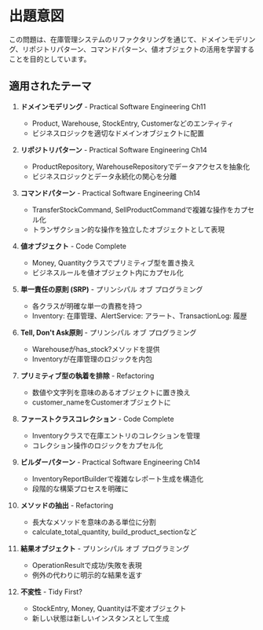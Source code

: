 # 出題意図

この問題は、在庫管理システムのリファクタリングを通じて、ドメインモデリング、リポジトリパターン、コマンドパターン、値オブジェクトの活用を学習することを目的としています。

## 適用されたテーマ

1. **ドメインモデリング** - Practical Software Engineering Ch11
   - Product, Warehouse, StockEntry, Customerなどのエンティティ
   - ビジネスロジックを適切なドメインオブジェクトに配置

2. **リポジトリパターン** - Practical Software Engineering Ch14
   - ProductRepository, WarehouseRepositoryでデータアクセスを抽象化
   - ビジネスロジックとデータ永続化の関心を分離

3. **コマンドパターン** - Practical Software Engineering Ch14
   - TransferStockCommand, SellProductCommandで複雑な操作をカプセル化
   - トランザクション的な操作を独立したオブジェクトとして表現

4. **値オブジェクト** - Code Complete
   - Money, Quantityクラスでプリミティブ型を置き換え
   - ビジネスルールを値オブジェクト内にカプセル化

5. **単一責任の原則 (SRP)** - プリンシパル オブ プログラミング
   - 各クラスが明確な単一の責務を持つ
   - Inventory: 在庫管理、AlertService: アラート、TransactionLog: 履歴

6. **Tell, Don't Ask原則** - プリンシパル オブ プログラミング
   - Warehouseがhas_stock?メソッドを提供
   - Inventoryが在庫管理のロジックを内包

7. **プリミティブ型の執着を排除** - Refactoring
   - 数値や文字列を意味のあるオブジェクトに置き換え
   - customer_nameをCustomerオブジェクトに

8. **ファーストクラスコレクション** - Code Complete
   - Inventoryクラスで在庫エントリのコレクションを管理
   - コレクション操作のロジックをカプセル化

9. **ビルダーパターン** - Practical Software Engineering Ch14
   - InventoryReportBuilderで複雑なレポート生成を構造化
   - 段階的な構築プロセスを明確に

10. **メソッドの抽出** - Refactoring
    - 長大なメソッドを意味のある単位に分割
    - calculate_total_quantity, build_product_sectionなど

11. **結果オブジェクト** - プリンシパル オブ プログラミング
    - OperationResultで成功/失敗を表現
    - 例外の代わりに明示的な結果を返す

12. **不変性** - Tidy First?
    - StockEntry, Money, Quantityは不変オブジェクト
    - 新しい状態は新しいインスタンスとして生成